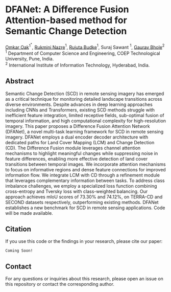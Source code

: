 # DFANet: A Difference Fusion Attention-based method for Semantic Change Detection

[Omkar Oak](https://github.com/omkarsoak)$^{1^*}$, [Rukmini Nazre](https://github.com/rukmini-17)$^1$, [Rujuta Budke](https://github.com/rujuta13)$^1$, Suraj Sawant $^1$, [Gaurav Bhole](https://github.com/Gaurav2543)$^2$ <br>
$^1$ Department of Computer Science and Engineering, COEP Technological University, Pune, India. <br>
$^2$ International Institute of Information Technology, Hyderabad, India. <br>

## Abstract

Semantic Change Detection (SCD) in remote sensing imagery has emerged as a critical technique for monitoring detailed landscape transitions across diverse environments. Despite advances in deep learning approaches including CNNs and Transformers, existing SCD methods struggle with inefficient feature integration, limited receptive fields, sub-optimal fusion of temporal information, and high computational complexity for high-resolution imagery. This paper proposes a Difference Fusion Attention Network (DFANet), a novel multi-task learning framework for SCD in remote sensing imagery. DFANet employs a dual encoder decoder architecture with dedicated paths for Land Cover Mapping (LCM) and Change Detection (CD). The Difference Fusion module leverages channel attention mechanisms to highlight meaningful changes while suppressing noise in feature differences, enabling more effective detection of land cover transitions between temporal images. We incorporate attention mechanisms to focus on informative regions and dense feature connections for improved information flow. We integrate LCM with CD through a refinement module that leverages complementary information between tasks. To address class imbalance challenges, we employ a specialized loss function combining cross-entropy and Tversky loss with class-weighted balancing. Our approach achieves mIoU scores of 73.30% and 74.12%, on TERRA-CD and SECOND datasets respectively, outperforming existing methods. DFANet establishes a new benchmark for SCD in remote sensing applications. Code will be made available.

## Citation

If you use this code or the findings in your research, please cite our paper:

```
Coming Soon!
```

## Contact

For any questions or inquiries about this research, please open an issue on this repository or contact the corresponding author.
